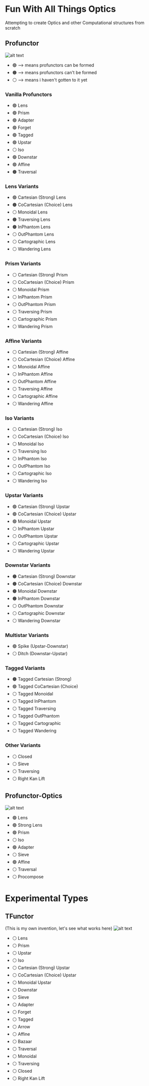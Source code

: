 # Fun With All Things Optics

Attempting to create Optics and other Computational structures from scratch

## Profunctor
![alt text](https://github.com/TitusQuinctiusFlamininus/Optics/blob/main/images/profunctor.png "Profunctor")

- :green_circle: --> means profunctors can be formed
- :orange_circle: --> means profunctors can't be formed
- :white_circle: --> means i haven't gotten to it yet


### Vanilla Profunctors

- :green_circle: Lens
- :green_circle: Prism
- :green_circle: Adapter
- :green_circle: Forget
- :green_circle: Tagged
- :green_circle: Upstar
- :white_circle: Iso
- :green_circle: Downstar
- :green_circle: Affine
- :orange_circle: Traversal

### Lens Variants

- :green_circle: Cartesian (Strong) Lens
- :orange_circle: CoCartesian (Choice) Lens
- :white_circle: Monoidal Lens
- :orange_circle: Traversing Lens
- :orange_circle:  InPhantom Lens
- :white_circle:  OutPhantom Lens
- :white_circle:  Cartographic Lens
- :white_circle:  Wandering Lens

### Prism Variants

- :white_circle: Cartesian (Strong) Prism
- :white_circle: CoCartesian (Choice) Prism
- :white_circle: Monoidal Prism
- :white_circle:  InPhantom Prism
- :white_circle:  OutPhantom Prism
- :white_circle: Traversing Prism
- :white_circle:  Cartographic Prism
- :white_circle:  Wandering Prism

### Affine Variants

- :white_circle: Cartesian (Strong) Affine
- :white_circle: CoCartesian (Choice) Affine
- :white_circle: Monoidal Affine
- :white_circle:  InPhantom Affine
- :white_circle:  OutPhantom Affine
- :white_circle: Traversing Affine
- :white_circle:  Cartographic Affine
- :white_circle:  Wandering Affine

### Iso Variants

- :white_circle: Cartesian (Strong) Iso
- :white_circle: CoCartesian (Choice) Iso
- :white_circle: Monoidal Iso
- :white_circle: Traversing Iso
- :white_circle:  InPhantom Iso
- :white_circle:  OutPhantom Iso
- :white_circle:  Cartographic Iso
- :white_circle:  Wandering Iso

### Upstar Variants

- :green_circle: Cartesian (Strong) Upstar
- :green_circle: CoCartesian (Choice) Upstar
- :green_circle: Monoidal Upstar
- :white_circle:  InPhantom Upstar
- :white_circle:  OutPhantom Upstar
- :white_circle:  Cartographic Upstar
- :white_circle:  Wandering Upstar

### Downstar Variants

- :orange_circle:  Cartesian (Strong) Downstar 
- :orange_circle:  CoCartesian (Choice) Downstar 
- :orange_circle:  Monoidal Downstar 
- :orange_circle:  InPhantom Downstar
- :white_circle:  OutPhantom Downstar
- :white_circle:  Cartographic Downstar
- :white_circle:  Wandering Downstar

### Multistar Variants

- :green_circle: Spike (Upstar-Downstar)
- :white_circle: Ditch (Downstar-Upstar)

### Tagged Variants

- :orange_circle:  Tagged Cartesian (Strong) 
- :green_circle:  Tagged CoCartesian (Choice)
- :white_circle:  Tagged Monoidal 
- :white_circle:  Tagged InPhantom 
- :white_circle: Tagged Traversing
- :white_circle:  Tagged OutPhantom 
- :white_circle:  Tagged Cartographic
- :white_circle:  Tagged Wandering 

### Other Variants

- :white_circle: Closed
- :white_circle: Sieve
- :white_circle: Traversing
- :white_circle: Right Kan Lift


## Profunctor-Optics
![alt text](https://github.com/TitusQuinctiusFlamininus/Optics/blob/main/images/optic.png "Optic")

- :green_circle: Lens
- :green_circle: Strong Lens
- :green_circle: Prism
- :white_circle: Iso
- :green_circle: Adapter
- :white_circle: Sieve
- :green_circle: Affine
- :white_circle: Traversal
- :white_circle: Procompose



# Experimental Types

## TFunctor
(This is my own invention, let's see what works here)
![alt text](https://github.com/TitusQuinctiusFlamininus/Optics/blob/main/images/tfunctor.png "TFunctor")

- :white_circle: Lens
- :white_circle: Prism
- :white_circle: Upstar
- :white_circle: Iso
- :white_circle: Cartesian (Strong) Upstar
- :white_circle: CoCartesian (Choice) Upstar
- :white_circle: Monoidal Upstar
- :white_circle: Downstar
- :white_circle: Sieve
- :white_circle: Adapter
- :white_circle: Forget
- :white_circle: Tagged
- :white_circle: Arrow
- :white_circle: Affine
- :white_circle: Bazaar
- :white_circle: Traversal
- :white_circle: Monoidal
- :white_circle: Traversing
- :white_circle: Closed
- :white_circle: Right Kan Lift
